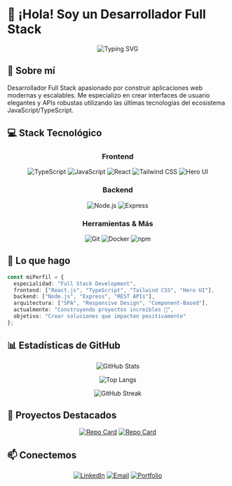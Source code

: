 # 👋 ¡Hola! Soy un Desarrollador Full Stack

<div align="center">
  
  ![Typing SVG](https://readme-typing-svg.herokuapp.com?font=Fira+Code&size=24&duration=3000&pause=1000&color=3B82F6&center=true&vCenter=true&multiline=false&width=600&lines=Creando+experiencias+web+incre%C3%ADbles;Transformando+ideas+en+c%C3%B3digo)

</div>

## 🚀 Sobre mí

Desarrollador Full Stack apasionado por construir aplicaciones web modernas y escalables. Me especializo en crear interfaces de usuario elegantes y APIs robustas utilizando las últimas tecnologías del ecosistema JavaScript/TypeScript.

## 💻 Stack Tecnológico

<div align="center">

### Frontend
![TypeScript](https://img.shields.io/badge/TypeScript-3178C6?style=for-the-badge&logo=typescript&logoColor=white)
![JavaScript](https://img.shields.io/badge/JavaScript-F7DF1E?style=for-the-badge&logo=javascript&logoColor=black)
![React](https://img.shields.io/badge/React-61DAFB?style=for-the-badge&logo=react&logoColor=black)
![Tailwind CSS](https://img.shields.io/badge/Tailwind_CSS-06B6D4?style=for-the-badge&logo=tailwind-css&logoColor=white)
![Hero UI](https://img.shields.io/badge/Hero_UI-000000?style=for-the-badge&logo=react&logoColor=white)

### Backend
![Node.js](https://img.shields.io/badge/Node.js-339933?style=for-the-badge&logo=node.js&logoColor=white)
![Express](https://img.shields.io/badge/Express-000000?style=for-the-badge&logo=express&logoColor=white)

### Herramientas & Más
![Git](https://img.shields.io/badge/Git-F05032?style=for-the-badge&logo=git&logoColor=white)
![Docker](https://img.shields.io/badge/Docker-007ACC?style=for-the-badge&logo=docker&logoColor=white)
![npm](https://img.shields.io/badge/npm-CB3837?style=for-the-badge&logo=npm&logoColor=white)

</div>

## 🎯 Lo que hago

```typescript
const miPerfil = {
  especialidad: "Full Stack Development",
  frontend: ["React.js", "TypeScript", "Tailwind CSS", "Hero UI"],
  backend: ["Node.js", "Express", "REST APIs"],
  arquitectura: ["SPA", "Responsive Design", "Component-Based"],
  actualmente: "Construyendo proyectos increíbles 🚀",
  objetivo: "Crear soluciones que impacten positivamente"
};
```

## 📊 Estadísticas de GitHub

<div align="center">
  
  ![GitHub Stats](https://github-readme-stats.vercel.app/api?username=nicolasandradedesarrollosit&show_icons=true&theme=tokyonight&hide_border=true&bg_color=0D1117&title_color=3B82F6&icon_color=3B82F6)
  
  ![Top Langs](https://github-readme-stats.vercel.app/api/top-langs/?username=nicolasandradedesarrollosit&layout=compact&theme=tokyonight&hide_border=true&bg_color=0D1117&title_color=3B82F6)
  
  ![GitHub Streak](https://github-readme-streak-stats.herokuapp.com/?user=nicolasandradedesarrollosit&theme=tokyonight&hide_border=true&background=0D1117&ring=3B82F6&fire=3B82F6&currStreakLabel=3B82F6)

</div>

## 🌟 Proyectos Destacados

<div align="center">

[![Repo Card](https://github-readme-stats.vercel.app/api/pin/?username=nicolasandradedesarrollosit&repo=Resilio-Frontend&theme=tokyonight&hide_border=true&bg_color=0D1117&title_color=3B82F6)](https://github.com/nicolasandradedesarrollosit/Resilio-Frontend)
[![Repo Card](https://github-readme-stats.vercel.app/api/pin/?username=nicolasandradedesarrollosit&repo=Resilio-Backend&theme=tokyonight&hide_border=true&bg_color=0D1117&title_color=3B82F6)](https://github.com/nicolasandradedesarrollosit/Resilio-Backend)

</div>

## 📫 Conectemos

<div align="center">

[![LinkedIn](https://img.shields.io/badge/LinkedIn-0A66C2?style=for-the-badge&logo=linkedin&logoColor=white)](https://www.linkedin.com/in/nicol%C3%A1s-andrade-a5a7a136a/)
[![Email](https://img.shields.io/badge/Email-EA4335?style=for-the-badge&logo=gmail&logoColor=white)](mailto:nicolasandradedesarrollos@gmail.com)
[![Portfolio](https://img.shields.io/badge/Portfolio-007ACC?style=for-the-badge&logo=github&logoColor=blue)](https://nicolasandradedesarrollosit.github.io/NicolasAndrade.Dev/)

</div>
